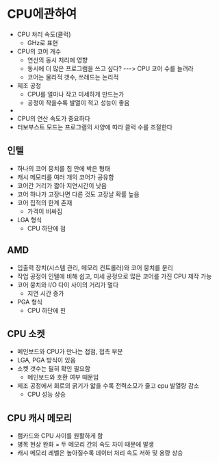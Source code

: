 # CPU에관하여

* CPU 처리 속도(클럭)
	* GHz로 표현
* CPU의 코어 개수
	* 연산의 동시 처리에 영향
	* 동시에 더 많은 프로그램을 쓰고 싶다? ---> CPU 코어 수를 늘려라
	* 코어는 물리적 갯수, 쓰레드는 논리적 
* 제조 공정
	* CPU를 얼마나 작고 미세하게 만드는가
	* 공정이 작을수록 발열이 적고 성능이 좋음
* 
* CPU의 연산 속도가 중요하다
* 터보부스트 모드는 프로그램의 사양에 따라 클럭 수를 조절한다

## 인텔

* 하나의 코어 뭉치를 칩 안에 박은 형태
* 캐시 메모리를 여러 개의 코어가 공유함
* 코어간 거리가 짧아 지연시간이 낮음
* 코어 하나가 고장나면 다른 것도 고장날 확률 높음
* 코어 집적의 한계 존재
	* 가격이 비싸짐
* LGA 형식
	* CPU 하단에 점

## AMD

* 입출력 장치(시스템 관리, 메모리 컨트롤러)와 코어 뭉치를 분리
* 작업 공정이 인텔에 비해 쉽고, 미세 공정으로 많은 코어를 가진 CPU 제작 가능
* 코어 뭉치와 I/O 다이 사이의 거리가 멀다
	* 지연 시간 증가
* PGA 형식
	* CPU 하단에 핀


## CPU 소켓

* 메인보드와 CPU가 만나는 접점, 접촉 부분
* LGA, PGA 방식이 있음
* 소켓 갯수는 필히 확인 필요함
	* 메인보드와 호환 여부 때문임
* 제조 공정에서 회로의 굵기가 얇을 수록 전력소모가 줄고 cpu 발열량 감소
	* CPU 성능 상승

## CPU 캐시 메모리

* 램카드와 CPU 사이를 원활하게 함
* 병목 현상 완화 = 두 메모리 간의 속도 차이 때문에 발생
* 캐시 메모리 레벨은 높아질수록 데이터 처리 속도 저하 및  용량 상승
